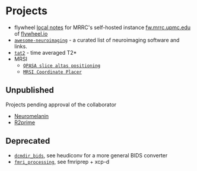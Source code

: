 # Projects

* flywheel [local notes](../flywheel) for MRRC's self-hosted instance [fw.mrrc.upmc.edu](https://fw.mrrc.upmc.edu) of [flywheel.io](https://flywheel.io)
* [`awesome-neuroimaging`](https://github.com/NPACore/awesome-neuroimaging) - a curated list of neuroimaging software and links.
* [`tat2`](//lncd.github.io/lncdtools/tat2/) - time averaged T2*
* MRSI
    * [`QPASA slice altas positioning`](https://github.com/LabNeuroCogDevel/QPASA_slice-warp)
    * [`MRSI Coordinate Placer`](https://github.com/LabNeuroCogDevel/MRSIcoord.py)

## Unpublished
Projects pending approval of the collaborator 

* [Neuromelanin](//github.com/LabNeuroCogDevel/NM_toolbox)
* [R2prime](//github.com/LabNeuroCogDevel/r2prime-prisma)

## Deprecated

* [`dcmdir_bids`](//lncd.github.io/lncdtools/BIDS/), see heudiconv for a more general BIDS converter 
* [`fmri_processing`](//github.com/LabNeuroCogDevel/fmri_processing_scripts), see fmriprep + xcp-d
